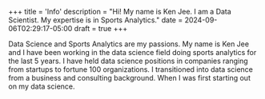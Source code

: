 +++
title = 'Info'
description = "Hi! My name is Ken Jee. I am a Data Scientist. My expertise is in Sports Analytics."
date = 2024-09-06T02:29:17-05:00
draft = true
+++

Data Science and Sports Analytics are my passions. My name is Ken Jee and I have been working in the data science field doing sports analytics for the last 5 years. I have held data science positions in companies ranging from startups to fortune 100 organizations. I transitioned into data science from a business and consulting background. When I was first starting out on my data science.